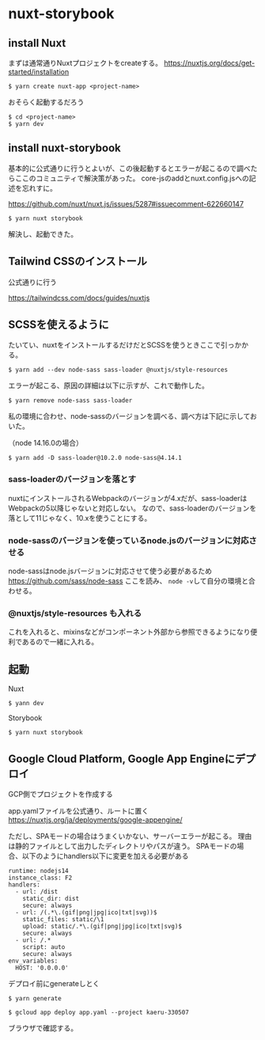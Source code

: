 # nuxt-storybook

## install Nuxt

まずは通常通りNuxtプロジェクトをcreateする。
https://nuxtjs.org/docs/get-started/installation

```
$ yarn create nuxt-app <project-name>
```
おそらく起動するだろう

```
$ cd <project-name>
$ yarn dev
```

## install nuxt-storybook

基本的に公式通りに行うとよいが、この後起動するとエラーが起こるので調べたらここのコミュニティで解決策があった。
core-jsのaddとnuxt.config.jsへの記述を忘れすに。

https://github.com/nuxt/nuxt.js/issues/5287#issuecomment-622660147

```
$ yarn nuxt storybook
```

解決し、起動できた。


## Tailwind CSSのインストール

公式通りに行う

https://tailwindcss.com/docs/guides/nuxtjs


## SCSSを使えるように

たいてい、nuxtをインストールするだけだとSCSSを使うときここで引っかかる。

```
$ yarn add --dev node-sass sass-loader @nuxtjs/style-resources
```
エラーが起こる、原因の詳細は以下に示すが、これで動作した。

```
$ yarn remove node-sass sass-loader
```

私の環境に合わせ、node-sassのバージョンを調べる、調べ方は下記に示しておいた。

（node 14.16.0の場合）
```
$ yarn add -D sass-loader@10.2.0 node-sass@4.14.1
```


### sass-loaderのバージョンを落とす

nuxtにインストールされるWebpackのバージョンが4.xだが、sass-loaderはWebpackの5以降じゃないと対応しない。
なので、sass-loaderのバージョンを落として11じゃなく、10.xを使うことにする。

### node-sassのバージョンを使っているnode.jsのバージョンに対応させる

node-sassはnode.jsバージョンに対応させて使う必要があるため
https://github.com/sass/node-sass
ここを読み、 `node -v`して自分の環境と合わせる。

### @nuxtjs/style-resources も入れる

これを入れると、mixinsなどがコンポーネント外部から参照できるようになり便利であるので一緒に入れる。

## 起動

Nuxt
```
$ yann dev
```

Storybook
```
$ yarn nuxt storybook
```

## Google Cloud Platform, Google App Engineにデプロイ

GCP側でプロジェクトを作成する

app.yamlファイルを公式通り、ルートに置く
https://nuxtjs.org/ja/deployments/google-appengine/

ただし、SPAモードの場合はうまくいかない、サーバーエラーが起こる。
理由は静的ファイルとして出力したディレクトリやパスが違う。
SPAモードの場合、以下のようにhandlers以下に変更を加える必要がある

```
runtime: nodejs14
instance_class: F2
handlers:
  - url: /dist
    static_dir: dist
    secure: always
  - url: /(.*\.(gif|png|jpg|ico|txt|svg))$
    static_files: static/\1
    upload: static/.*\.(gif|png|jpg|ico|txt|svg)$
    secure: always
  - url: /.*
    script: auto
    secure: always
env_variables:
  HOST: '0.0.0.0'

```

デプロイ前にgenerateしとく
```
$ yarn generate
```

```
$ gcloud app deploy app.yaml --project kaeru-330507
```

ブラウザで確認する。
